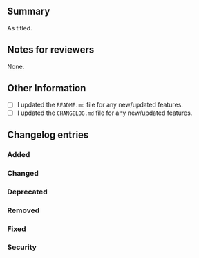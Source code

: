 ## Summary

As titled.

## Notes for reviewers

None.

## Other Information

- [ ] I updated the `README.md` file for any new/updated features.
- [ ] I updated the `CHANGELOG.md` file for any new/updated features.

## Changelog entries

### Added

### Changed

### Deprecated

### Removed

### Fixed

### Security
